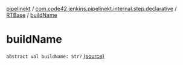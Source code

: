 [pipelinekt](../../index.md) / [com.code42.jenkins.pipelinekt.internal.step.declarative](../index.md) / [RTBase](index.md) / [buildName](./build-name.md)

# buildName

`abstract val buildName: Str?` [(source)](https://github.com/code42/pipelinekt/tree/master/internal/src/main/kotlin/com/code42/jenkins/pipelinekt/internal/step/declarative/RTBase.kt#L14)